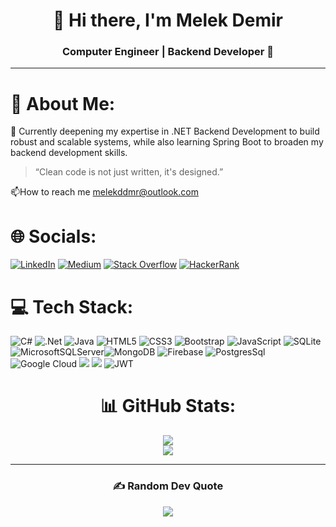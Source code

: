 <h1 align="center">👋 Hi there, I'm Melek Demir</h1>
<h3 align="center">Computer Engineer | Backend Developer 🚀</h3>

---

# 💫 About Me: 
🌱 Currently deepening my expertise in .NET Backend Development to build robust and scalable systems, while also learning Spring Boot to broaden my backend development skills.

> “Clean code is not just written, it's designed.”



📫How to reach me melekddmr@outlook.com                   



<!-- Proudly created with GPRM ( https://gprm.itsvg.in ) -->




# 🌐 Socials:
[![LinkedIn](https://img.shields.io/badge/LinkedIn-%230077B5.svg?logo=linkedin&logoColor=white)](https://linkedin.com/in/melekdmr) 
[![Medium](https://img.shields.io/badge/Medium-12100E?logo=medium&logoColor=white)](https://medium.com/@melekdmrr)
[![Stack Overflow](https://img.shields.io/badge/-Stackoverflow-FE7A16?logo=stack-overflow&logoColor=white)](https://stackoverflow.com/users/20383122)
[![HackerRank](https://img.shields.io/badge/-HackerRank-2EC866?logo=hackerrank&logoColor=white)](https://www.hackerrank.com/profile/melekdmrr01)


# 💻 Tech Stack:
![C#](https://img.shields.io/badge/c%23-%23239120.svg?style=for-the-badge&logo=csharp&logoColor=white) ![.Net](https://img.shields.io/badge/.NET-5C2D91?style=for-the-badge&logo=.net&logoColor=white)  ![Java](https://img.shields.io/badge/java-%23ED8B00.svg?style=for-the-badge&logo=openjdk&logoColor=white) ![HTML5](https://img.shields.io/badge/html5-%23E34F26.svg?style=for-the-badge&logo=html5&logoColor=white) ![CSS3](https://img.shields.io/badge/css3-%231572B6.svg?style=for-the-badge&logo=css3&logoColor=white) ![Bootstrap](https://img.shields.io/badge/bootstrap-%238511FA.svg?style=for-the-badge&logo=bootstrap&logoColor=white)  ![JavaScript](https://img.shields.io/badge/javascript-%23323330.svg?style=for-the-badge&logo=javascript&logoColor=%23F7DF1E)  ![SQLite](https://img.shields.io/badge/sqlite-%2307405e.svg?style=for-the-badge&logo=sqlite&logoColor=white) ![MicrosoftSQLServer](https://img.shields.io/badge/Microsoft%20SQL%20Server-CC2927?style=for-the-badge&logo=microsoft%20sql%20server&logoColor=white)![MongoDB](https://img.shields.io/badge/MongoDB-%234ea94b.svg?style=for-the-badge&logo=mongodb&logoColor=white) ![Firebase](https://img.shields.io/badge/Firebase-039BE5?style=for-the-badge&logo=Firebase&logoColor=white) ![PostgresSql](https://img.shields.io/badge/postgres-%23316192.svg?style=for-the-badge&logo=postgresql&logoColor=white) ![Google Cloud](https://img.shields.io/badge/GoogleCloud-%234285F4.svg?style=for-the-badge&logo=google-cloud&logoColor=white)  <img src="https://img.shields.io/badge/REST_API-00599C?style=for-the-badge&logo=cloudflare&logoColor=white"/> <img src="https://img.shields.io/badge/Postman-FF6C37?style=for-the-badge&logo=postman&logoColor=white"/> ![JWT](https://img.shields.io/badge/JWT-black?style=for-the-badge&logo=JSON%20web%20tokens)



<div align="center">
<!-- Proudly created with GPRM ( https://gprm.itsvg.in ) -->

 # 📊 GitHub Stats:

![](https://github-readme-stats.vercel.app/api/top-langs/?username=Melekdmr&theme=blue-green&hide_border=false&include_all_commits=false&count_private=false&layout=compact)<br/>
![](https://github-readme-stats.vercel.app/api?username=Melekdmr&theme=blue-green&hide_border=false&include_all_commits=false&count_private=false)




---

<!-- Proudly created with GPRM ( https://gprm.itsvg.in ) -->




### ✍️ Random Dev Quote
![](https://quotes-github-readme.vercel.app/api?type=horizontal&theme=radical)

</div>



<!-- Proudly created with GPRM ( https://gprm.itsvg.in ) -->




